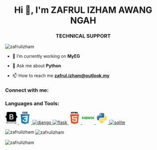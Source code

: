 <h1 align="center">Hi 👋, I'm ZAFRUL IZHAM AWANG NGAH</h1>
<h3 align="center">TECHNICAL SUPPORT</h3>

<p align="left"> <img src="https://komarev.com/ghpvc/?username=zafrulizham&label=Profile%20views&color=0e75b6&style=flat" alt="zafrulizham" /> </p>

- 🔭 I’m currently working on **MyEG**

- 💬 Ask me about **Python**

- 📫 How to reach me **zafrul.izham@outlook.my**

<h3 align="left">Connect with me:</h3>
<p align="left">
</p>

<h3 align="left">Languages and Tools:</h3>
<p align="left"> <a href="https://getbootstrap.com" target="_blank" rel="noreferrer"> <img src="https://raw.githubusercontent.com/devicons/devicon/master/icons/bootstrap/bootstrap-plain-wordmark.svg" alt="bootstrap" width="40" height="40"/> </a> <a href="https://www.w3schools.com/css/" target="_blank" rel="noreferrer"> <img src="https://raw.githubusercontent.com/devicons/devicon/master/icons/css3/css3-original-wordmark.svg" alt="css3" width="40" height="40"/> </a> <a href="https://www.djangoproject.com/" target="_blank" rel="noreferrer"> <img src="https://cdn.worldvectorlogo.com/logos/django.svg" alt="django" width="40" height="40"/> </a> <a href="https://flask.palletsprojects.com/" target="_blank" rel="noreferrer"> <img src="https://www.vectorlogo.zone/logos/pocoo_flask/pocoo_flask-icon.svg" alt="flask" width="40" height="40"/> </a> <a href="https://www.w3.org/html/" target="_blank" rel="noreferrer"> <img src="https://raw.githubusercontent.com/devicons/devicon/master/icons/html5/html5-original-wordmark.svg" alt="html5" width="40" height="40"/> </a> <a href="https://www.nginx.com" target="_blank" rel="noreferrer"> <img src="https://raw.githubusercontent.com/devicons/devicon/master/icons/nginx/nginx-original.svg" alt="nginx" width="40" height="40"/> </a> <a href="https://www.python.org" target="_blank" rel="noreferrer"> <img src="https://raw.githubusercontent.com/devicons/devicon/master/icons/python/python-original.svg" alt="python" width="40" height="40"/> </a> <a href="https://www.sqlite.org/" target="_blank" rel="noreferrer"> <img src="https://www.vectorlogo.zone/logos/sqlite/sqlite-icon.svg" alt="sqlite" width="40" height="40"/> </a> </p>

<p><img align="left" src="https://github-readme-stats.vercel.app/api/top-langs?username=zafrulizham&show_icons=true&locale=en&layout=compact" alt="zafrulizham" /></p>

<p>&nbsp;<img align="center" src="https://github-readme-stats.vercel.app/api?username=zafrulizham&show_icons=true&locale=en" alt="zafrulizham" /></p>

<p><img align="center" src="https://github-readme-streak-stats.herokuapp.com/?user=zafrulizham&" alt="zafrulizham" /></p>
